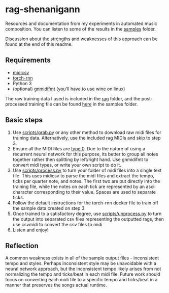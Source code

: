 # rag-shenanigann
Resources and documentation from my experiments in automated music composition.
You can listen to some of the results in the [samples](https://github.com/s-zeng/rag-shenanigann/tree/master/samples) folder.

Discussion about the strengths and weaknesses of this approach can be found at the end of this readme.

## Requirements
 - [midicsv](https://aur.archlinux.org/packages/midicsv/)
 - [torch-rnn](https://github.com/crisbal/docker-torch-rnn)
 - Python 3
 - (optional) [gnmidifmt](https://www.gnmidi.com/) (you'll have to use wine on linux)

The raw training data I used is included in the [rag](https://github.com/s-zeng/rag-shenanigann/tree/master/rag) folder,
and the post-processed training file can be found [here](https://github.com/s-zeng/rag-shenanigann/blob/master/samples/training_data)
in the samples folder.

## Basic steps
 1. Use [scripts/grab.py](https://github.com/s-zeng/rag-shenanigann/blob/master/scripts/grab.py) or any other method to download
 raw midi files for training data. Alternatively, use the included rag MIDIs and skip to step 3.
 2. Ensure all the MIDI files are [type 0](https://www.sweetwater.com/sweetcare/articles/what-difference-between-midi-type-0-midi-type-1/).
 Due to the nature of using a recurrent neural network for this purpose, its better to group all notes together rather then splitting
 by left/right hand. Use gnmidifmt to convert midi types, or write your own script to do it.
 3. Use [scripts/process.py](https://github.com/s-zeng/rag-shenanigann/blob/master/scripts/process.py) to turn your folder of midi
 files into a single text file. This uses midicsv to parse the midi files and extract the tempo, ticks per quarter note, and notes.
 The first two are put directly into the training file, while the notes on each tick are represented by an ascii character corresponding
 to their value. Spaces are used to separate ticks.
 4. Follow the default instructions for the torch-rnn docker file to train off the sample data created on step 3.
 5. Once trained to a satisfactory degree, use [scripts/unprocess.py](https://github.com/s-zeng/rag-shenanigann/blob/master/scripts/unprocess.py)
 to turn the output into separated csv files representing the outputted rags, then use csvmidi to convert the csv files to midi
 6. Listen and enjoy!
 
 ## Reflection
A common weakness exists in all of the sample output files - inconsistent tempo and styles.
Perhaps inconsistent style may be unavoidable with a neural network approach, but the inconsistent tempo likely arises from not
normalizing the tempo and ticks/beat in each midi file. Future work should focus on converting each midi file to a specific tempo
and ticks/beat in a manner that preserves the songs actual runtime.
